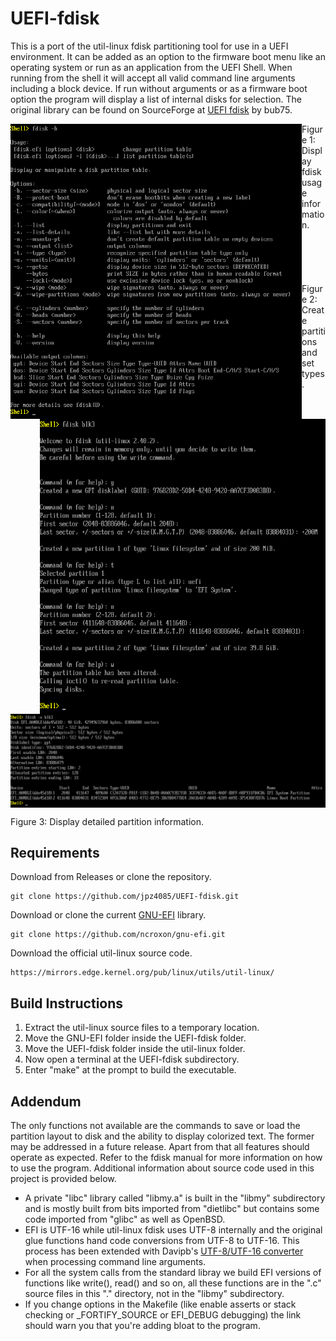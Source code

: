 # UEFI-fdisk

This is a port of the util-linux fdisk partitioning tool for use in a UEFI environment. It can be added as an option to the firmware boot menu like an operating system or run as an application from the UEFI Shell. When running from the shell it will accept all valid command line arguments including a block device. If run without arguments or as a firmware boot option the program will display a list of internal disks for selection. The original library can be found on SourceForge at [UEFI fdisk](https://sourceforge.net/projects/uefi-fdisk/) by bub75.

<img align="left" src="https://raw.githubusercontent.com/jpz4085/UEFI-fdisk/main/.github/images/fdisk_help.png" width=466 height=472/>

<img align="right" src="https://raw.githubusercontent.com/jpz4085/UEFI-fdisk/main/.github/images/fdisk_create.png" width=457 height=472/>

Figure 1: Display fdisk usage information. &emsp;&emsp;&emsp;&emsp;&emsp;&emsp;&emsp;&emsp;&emsp;&emsp;&nbsp;&nbsp;
Figure 2: Create partitions and set types.

<img align="center" src="https://raw.githubusercontent.com/jpz4085/UEFI-fdisk/main/.github/images/fdisk_details.png"/>

Figure 3: Display detailed partition information.

## Requirements

Download from Releases or clone the repository.
```
git clone https://github.com/jpz4085/UEFI-fdisk.git
```
Download or clone the current [GNU-EFI](https://github.com/ncroxon/gnu-efi) library.
```
git clone https://github.com/ncroxon/gnu-efi.git
```
Download the official util-linux source code.
```
https://mirrors.edge.kernel.org/pub/linux/utils/util-linux/
```

## Build Instructions

1. Extract the util-linux source files to a temporary location.
2. Move the GNU-EFI folder inside the UEFI-fdisk folder.
3. Move the UEFI-fdisk folder inside the util-linux folder.
4. Now open a terminal at the UEFI-fdisk subdirectory.
5. Enter "make" at the prompt to build the executable.

## Addendum

The only functions not available are the commands to save or load the partition layout to disk and the ability to display colorized text. The former may be addressed in a future release. Apart from that all features should operate as expected. Refer to the fdisk manual for more information on how to use the program. Additional information about source code used in this project is provided below.

- A private "libc" library called "libmy.a" is built in the "libmy" subdirectory and is mostly built from bits imported from "dietlibc" but contains some code imported from "glibc" as well as OpenBSD.
- EFI is UTF-16 while util-linux fdisk uses UTF-8 internally and the original glue functions hand code conversions from UTF-8 to UTF-16. This process has been extended with Davipb's [UTF-8/UTF-16 converter](https://github.com/Davipb/utf8-utf16-converter) when processing command line arguments.
- For all the system calls from the standard libray we build EFI versions of functions like write(), read() and so on, all these functions are in the ".c" source files in this "." directory, not in the "libmy" subdirectory.
- If you change options in the Makefile (like enable asserts or stack checking or _FORTIFY_SOURCE or EFI_DEBUG debugging) the link should warn you that you're adding bloat to the program.
